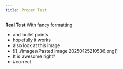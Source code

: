 ```yaml
---
title: Proper Test
---
```

**Real Test**
With fancy formatting
- and bullet points
- hopefully it works
- also look at this image
- ![[../images/Pasted image 20250125210536.png]]
- It is awesome right?
- #correct